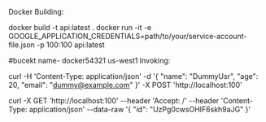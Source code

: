 Docker Building:

docker build -t api:latest . docker run -it -e GOOGLE_APPLICATION_CREDENTIALS=path/to/your/service-account-file.json -p 100:100 api:latest

#bucekt name- docker54321 us-west1 Invoking:

curl -H 'Content-Type: application/json' -d '{ "name": "DummyUsr", "age": 20, "email": "dummy@example.com" }' -X POST 'http://localhost:100'

curl -X GET 'http://localhost:100' --header 'Accept: /' --header 'Content-Type: application/json' --data-raw '{ "id": "UzPg0cwsOHIF6skh9aJG" }'
